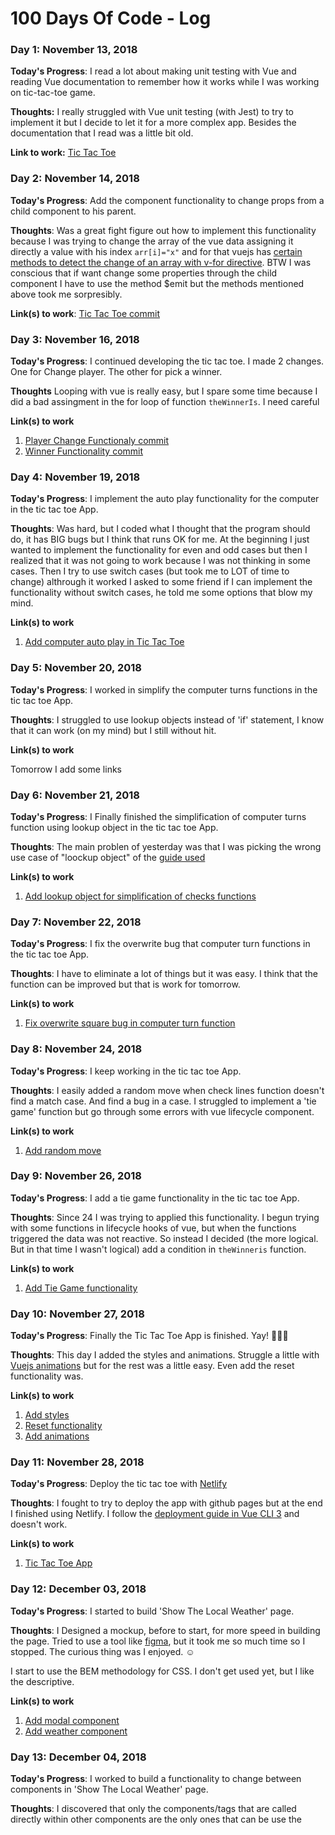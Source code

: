 # 100 Days Of Code - Log

### Day 1: November 13, 2018

**Today's Progress**: I read a lot about making unit testing with Vue and reading Vue documentation to remember how it works while I was working on tic-tac-toe game.

**Thoughts:** I really struggled with Vue unit testing (with Jest) to try to implement it but I decide to let it for a more complex app. Besides the documentation that I read was a little bit old.

**Link to work:** [Tic Tac Toe](https://github.com/100DaysOfVue/tic-tac-toe/commit/5da4662a18a405a543d044eee565ddcc4476a3b8)

### Day 2: November 14, 2018

**Today's Progress**: Add the component functionality to change props from a child component to his parent.

**Thoughts**: Was a great fight figure out how to implement this functionality because I was trying to change the array of the vue data assigning it directly a value with his index `arr[i]="x"` and for that vuejs has [certain methods to detect the change of an array with v-for directive](https://vuejs.org/v2/guide/list.html#Array-Change-Detection). BTW I was conscious that if want change some properties through the child component I have to use the method $emit but the methods mentioned above took me sorpresibly.

**Link(s) to work**: [Tic Tac Toe commit](https://github.com/100DaysOfVue/tic-tac-toe/commit/504ba6a6741767040da1a05aed4ca13faf298472)


### Day 3: November 16, 2018

**Today's Progress**: I continued developing the tic tac toe. I made 2 changes. One for Change player. The other for pick a winner.

**Thoughts** Looping with vue is really easy, but I spare some time because I did a bad assingment in the for loop of function `theWinnerIs`. I need careful

**Link(s) to work**
1. [Player Change Functionaly commit](https://github.com/100DaysOfVue/tic-tac-toe/commit/af9de92b62a98ae830b369fd9ccd5396a0862fdc)
2. [Winner Functionality commit](https://github.com/100DaysOfVue/tic-tac-toe/commit/d2c7cae003caa99beed1b8d2ea25eebd4193d4b3)

### Day 4: November 19, 2018

**Today's Progress**: I implement the auto play functionality for the computer in the tic tac toe App.

**Thoughts**: Was hard, but I coded what I thought that the program should do, it has BIG bugs but I think that runs OK for me. At the beginning I just wanted to implement the functionality for even and odd cases but then I realized that it was not going to work because I was not thinking in some cases. Then I try to use switch cases (but took me to LOT of time to change) althrough it worked I asked to some friend if I can implement the functionality without switch cases, he told me some options that blow my mind.  

**Link(s) to work**
1. [Add computer auto play in Tic Tac Toe](https://github.com/100DaysOfVue/tic-tac-toe/commit/f49624048343f9f8919fa0a945404f0f983b1ba4)

### Day 5: November 20, 2018

**Today's Progress**: I worked in simplify the computer turns functions in the tic tac toe App.

**Thoughts**: I struggled to use lookup objects instead of 'if' statement, I know that it can work (on my mind) but I still without hit. 

**Link(s) to work**

Tomorrow I add some links

### Day 6: November 21, 2018

**Today's Progress**: I Finally finished the simplification of computer turns function using lookup object in the tic tac toe App.

**Thoughts**: The main problen of yesterday was that I was picking the wrong use case of "loockup object" of the [guide used](https://www.codereadability.com/replacing-if-statements-with-object-lookups/)

**Link(s) to work**

1. [Add lookup object for simplification of checks functions](https://github.com/100DaysOfVue/tic-tac-toe/commit/aecbb02040d058b898d85444aeda78d9594464f0)

### Day 7: November 22, 2018

**Today's Progress**: I fix the overwrite bug that computer turn functions in the tic tac toe App.

**Thoughts**: I have to eliminate a lot of things but it was easy. I think that the function can be improved but that is work for tomorrow.

**Link(s) to work**

1. [Fix overwrite square bug in computer turn function](https://github.com/100DaysOfVue/tic-tac-toe/commit/22635b36d05a0c19d3a16bc0b904492c9bef8e03)

### Day 8: November 24, 2018

**Today's Progress**: I keep working in the tic tac toe App.

**Thoughts**: I easily added a random move when check lines function doesn't find a match case. And find a bug in a case. I struggled to implement a 'tie game' function but go through some errors with vue lifecycle component.

**Link(s) to work**

1. [Add random move](https://github.com/100DaysOfVue/tic-tac-toe/commit/cab6717363e1c6a0b69c4c8384d85d8b2305fb1d)

### Day 9: November 26, 2018

**Today's Progress**: I add a tie game functionality in the tic tac toe App.

**Thoughts**: Since 24 I was trying to applied this functionality. I begun trying with some functions in lifecycle hooks of vue, but when the functions triggered the data was not reactive. So instead I decided (the more logical. But in that time I wasn't logical) add a condition in `theWinneris` function.

**Link(s) to work**

1. [Add Tie Game functionality](https://github.com/100DaysOfVue/tic-tac-toe/commit/1c7707be22bb4f32ba790e68471cf412f979a2f5)

### Day 10: November 27, 2018

**Today's Progress**: Finally the Tic Tac Toe App is finished. Yay! :tada::tada::tada:

**Thoughts**: This day I added the styles and animations. Struggle a little with [Vuejs animations](https://vuejs.org/v2/guide/transitions.html) but for the rest was a little easy. Even add the reset functionality was.

**Link(s) to work**

1. [Add styles](https://github.com/100DaysOfVue/tic-tac-toe/commit/8ce442391ee68267d23e6f44e2dbb83384e3b966)
2. [Reset functionality](https://github.com/100DaysOfVue/tic-tac-toe/commit/4a23aad00ed24ece4dba08ff5cdaad1825b3c2ae)
3. [Add animations](https://github.com/100DaysOfVue/tic-tac-toe/commit/69407bfedf7bd1e904d8b92f4182735b822f0583)

### Day 11: November 28, 2018

**Today's Progress**: Deploy the tic tac toe with [Netlify](https://www.netlify.com/)

**Thoughts**: I fought to try to deploy the app with github pages but at the end I finished using Netlify. I follow the [deployment guide in Vue CLI 3](https://cli.vuejs.org/guide/deployment.html#github-pages) and doesn't work.

**Link(s) to work**

1. [Tic Tac Toe App](100daysofcode-tic-tac-toe.netlify.com)

### Day 12: December 03, 2018

**Today's Progress**: I started to build 'Show The Local Weather' page.

**Thoughts**: I Designed a mockup, before to start, for more speed in building the page. Tried to use a tool like [figma](https://figma.com), but it took me so much time so I stopped. The curious thing was I enjoyed. :relaxed:

I start to use the BEM methodology for CSS. I don't get used yet, but I like the descriptive.

**Link(s) to work**

1. [Add modal component](https://github.com/100DaysOfVue/show-local-weather/commit/650d44bf2f00f4ea7c0cc2230e22071b637707fb)
2. [Add weather component](https://github.com/100DaysOfVue/show-local-weather/commit/edfa26a9c6ed0f9e10ecd63902af54462ae2daa0)

### Day 13: December 04, 2018

**Today's Progress**: I worked to build a functionality to change between components in 'Show The Local Weather' page.

**Thoughts**: I discovered that only the components/tags that are called directly within other components are the only ones that can be use the <style scoped> in the template.

**Link(s) to work**

1. [Add search component](https://github.com/100DaysOfVue/show-local-weather/commit/c19577d9333039ecdcfe89f27659ea843c39ed1d)
2. [Add functionality to change between components](https://github.com/100DaysOfVue/show-local-weather/commit/d4e934ee8849b14a6fbcf4c254173383c06c6ed2)

### Day 14: December 05, 2018

**Today's Progress**: I try to use the [Open Weather Map API](https://Openweathermap.org) in 'Show The Local Weather' page but I couldn't.

**Thoughts**: I think that can be a problem with the headers in the fetch method. Even if is a response 200 it throw the error `TypeError: 'caller', 'callee', and 'arguments' properties may not be accessed on strict mode functions or the arguments objects for calls to them at Function.remote` And I don't know what that means.

### Day 15: December 07, 2018

**Today's Progress**: Finally I could make a [Open Weather Map API](https://Openweathermap.org) API call in 'Show The Local Weather' page.

**Thoughts**: I could not make the call before because I was using an incorrect API endpoint.

I was using a filter method to show the API temperature in degrees Celsius or Fahrenheit depending on another property, but I realized that the filter methods do not link the vue instance, it just takes the value to change

**Link(s) to work**

1. [Add API call](https://github.com/100DaysOfVue/show-local-weather/commit/57a7d26e9db74086488cdf3cd2033ceedabe3cb9)
2. [Add weather props to weather component](https://github.com/100DaysOfVue/show-local-weather/commit/c98c85582500b9006488be26db53057c952a467b)

### Day 16: December 08, 2018

**Today's Progress**: I completed all the API calls (through coordinates and by city name) in Local Weather Page. I also did some refactorization for simplicity.

**Thoughts**: For the API call by city name I had to do a refactorization of components that allow me to pass me the data more efficiently. 

**Link(s) to work**

1. [API call by city in search component](https://github.com/100DaysOfVue/show-local-weather/commit/f2c4e39098ff2fa94c1877ce7f97c965913ea0dc)
2. [Delete modal component](https://github.com/100DaysOfVue/show-local-weather/commit/14a8f523646842dfd45ea1bf6a12f3cb14fdf339)
3. [Add search weather by city name in App component](https://github.com/100DaysOfVue/show-local-weather/commit/b0b05aab38a2dc5c8a426862297d031b36e87be7)

### Day 17: December 09, 2018

**Today's Progress**: I did some changes to the styles of search component. And work in the design of some icons for local weather app.

**Thoughts**: Today I realised that for a feature in search functions I need to do some backend, so I decided to implement later with GraphQL.

**Link(s) to work**

1. [Change the styles of search component](https://github.com/100DaysOfVue/show-local-weather/commit/1a30b57079175f77e0cfae8ac16dfd5cf8275c17)

### Day 18-19: December 10-11, 2018

**Today's Progress**: Work all two days creating the svg icons for the local weather app.

**Thoughts**: I was a real challenge to create that. First of all, I did not know how to use a design program, I try gravit design and vectr (Inkscape to but I felt a little overwhelmed due it interface). Mainly I used gravit design until get used to how that kind of programs work, then I changed to vectr because I liked more.

Second. When I exported the design was a real problem because I did not know much about svg. So I be forced to learn more about it.

I learned that in paths of svg tags can be defined inside a tag call "*defs*" but, to be shown,  it needs to be used with a tag call "*use*".

Also the paths can be grouped in "*g*" tags for apply styles to all "*paths*" elements inside the group.

### Day 20: December 14, 2018

**Today's Progress**: I Finally added the svg assets to the weather app and use dynamic url import in local weather app.

**Thoughts**: After add the lookup object for the url svg icons I wanted to use it dynamically, without use conditionals like:

```
<img src="icon1" v-if="weatherIcon == icon1" />
< img src="icon2" v-else-if="weatherIcon == icon2" />
...
```

I want to use some like: `<img :src="iconX" />` and add the url through the lookup object but reading in some issue in vuejs github  I can use ```require(`~assets/${iconX}.svg`)``` in a function or computed propertie and used in the src attribute as `<img :src="svgPath(iconX)" />` and it worked :tada:

**Link(s) to work**

1. [Add dynamic import of icons](https://github.com/100DaysOfVue/show-local-weather/commit/a00b902b2fc9ca12c63c5a7b6c420d7df00bfa75)
2. [Add lookup objects cases](https://github.com/100DaysOfVue/show-local-weather/commit/b63dd3f0547d660a6ff49d88797412343f794aab)

### Day 21: December 15, 2018

**Today's Progress**: I add svg icons components for better animation in local weather app.

**Thoughts**: I go through all knowledge acquired about svg (defs, groups, use) to open every single svg elements and turn it into a vue component. Was painful but I enjoyed it.


**Link(s) to work**

1. [Add icons components](https://github.com/100DaysOfVue/show-local-weather/commit/d3d9a0e4cf087522626d6df277a204602a8f5490)

### Day 22: December 17, 2018

**Today's Progress**: Add the dynamic import of svg components also implement the svg animation in local weather app.

**Thoughts**: I used the [Dynamic Components](https://vuejs.org/v2/guide/components.html#Dynamic-Components) feature of vue.js. The problem with that feature is that I had to import and register all the components before using it and I just want to import just one component.

Doing some research I find an [interesting article](https://medium.com/scrumpy/dynamic-component-templates-with-vue-js-d9236ab183bb) that solved my problem using the [dynamic import from webpack](https://medium.com/front-end-weekly/webpack-and-dynamic-imports-doing-it-right-72549ff49234) (with import('url') function).

For svg animation, I used the fill, opacity to animate the icons. For backgrounds with linear gradient I used the tag "animate" of svg. To guide me and understand how animate linear gradients in svg I used this [article](https://designmodo.com/animate-svg-gradients/).

**Link(s) to work**

1. [Add dynamic import of icon component](https://github.com/100DaysOfVue/show-local-weather/commit/9d04ed16273363eb88b996ad8d0c722d4dd0b9eb)
2. [Add full svg animation to icon components](https://github.com/100DaysOfVue/show-local-weather/commit/25b8d53535e9a89756c56b0e55df03df7dd20298)

### Day 23: January 03, 2019

**Today's Progress**: Add styles to weather in local weather app.

**Thoughts**: I only did CSS today. Although it was simple, I struggled a bit to decide if I was using the flexbox or grid system. I learn to use the sup tag and read others that call my attention. 

**Link(s) to work**

1. [Add styles to weather results](https://github.com/100DaysOfVue/show-local-weather/commit/17dd1d158ca249fa72a6f1f761eed773b0dfda71)

### Day 24: January 04, 2019

**Today's Progress**: Add animations to weather results in local weather app.

**Thoughts**: I worked with animations vue using [transition tag](https://vuejs.org/v2/guide/transitions.html). I struggled a bit to use it with 2 main tags because I need to use the [transition mode](https://vuejs.org/v2/guide/transitions.html#Transitioning-Between-Components) transition between components Also, I discovered that for nest animations (for example, a div that has some animation to render it but inside it has elements that need animation) I need to use a transition group tag (which I have not done yet) or just use the CSS animation.

I also created a data reset feature for proper animation when a search is performed.

**Link(s) to work**

1. [Add animation to weather results](https://github.com/100DaysOfVue/show-local-weather/commit/a0316337043625836938fe83c61d697723379262)
2. [Add reset data into search by city name function](https://github.com/100DaysOfVue/show-local-weather/commit/0e55017eda4e9747fef7f658e9ba109b89e3da3b)

### Day 25: January 06, 2019

**Today's Progress**: Add css variables in local weather app.

**Thoughts**: For an easy way to implement responsive design I applied css variable. At the beginning I don't know where to put the :root rules in CSS code, but doing some research I found it.

**Link(s) to work**

1. [Add css variables](https://github.com/100DaysOfVue/show-local-weather/commit/6b9625746c4638369cd605cdc9284fc419aef388)

### Day 26: January 07, 2019

**Today's Progress**: Add media queries properties in local weather app.

**Thoughts**: I fought for the breakpoints I needed to use. There are many media breakpoints on the web, but the ones I found do not work on my page, so I decided to reduce the screen and observe the changes that occurred and decide which breakpoints I would use.

**Link(s) to work**

1. [Add media queries](https://github.com/100DaysOfVue/show-local-weather/commit/55dce84371f32398745d08fbf798bdb6b93329c9)

### Day 27: January 08, 2019

**Today's Progress**: Add error management funcionality on API call in local weather app.

**Thoughts**: I really fought to implement this functionality. Searching in vue cookbook section's [using axes to consume apis](https://vuejs.org/v2/cookbook/using-axios-to-consume-apis.html) I found a way to implement error management. My problem was that I was not using axios (I was using fetch), so I took the main idea of that publication and used it to implement it my way.

**Link(s) to work**

1. [Add error management to function search weather by name](https://github.com/100DaysOfVue/show-local-weather/commit/08adb98b1883343ce74d997a59b63ab373b27f77)
2. [Fix transitions durations in weather component](https://github.com/100DaysOfVue/show-local-weather/commit/861fd4ae66c3e3a2214545fd83fb43b8e4b925da)
3. [Add error messages](https://github.com/100DaysOfVue/show-local-weather/commit/e23e39e038ebcb0a68de3836e02612129fcfdf18)

### Day 28: January 09, 2019

**Today's Progress**: Add footer components to local weather app.

**Thoughts**: This component was very easy to implement, because this is just for information. The only that I fought was to match the right height that the component needed, but with css variables wasn't so hard.

**Link(s) to work**

1. [Add footer comp](https://github.com/100DaysOfVue/show-local-weather/commit/b7564e88a6bd01e5dcffd64d048f52cdefb1c87d)
2. [Add footer styles](https://github.com/100DaysOfVue/show-local-weather/commit/b7564e88a6bd01e5dcffd64d048f52cdefb1c87d)

### Day 29: January 10, 2019

**Today's Progress**: Add mist icons component to local weather app.

**Thoughts**: This was something that I was forecasting a little, But in order to stop it I just add the icon without any animation.

**Link(s) to work**

1. [Add mist comp](https://github.com/100DaysOfVue/show-local-weather/commit/28c4c1f6a678e74176741c3e5c1ef1758897bf5c)
2. [Add mist icon case](https://github.com/100DaysOfVue/show-local-weather/commit/52ff886cff473474044c42f6cdbbb95641aa6f9d)

### Day 30: January 11, 2019

**Today's Progress**: Add font-family and color to local weather app.

**Thoughts**: font-family and color always are my most difficult part. For font-family I follow this [spanish article](https://platzi.com/blog/tipografia/) and for color I used [Coolors App](https://coolors.co/) and [this article](https://platzi.com/blog/color-en-interfaces/).

**Link(s) to work**

1. [Add colors](https://github.com/100DaysOfVue/show-local-weather/commit/34723ccbfe7ba1606023fe30c2cd687ed59cd76c)
2. [Add fonts](https://github.com/100DaysOfVue/show-local-weather/commit/632d5b0a56e0f28a519b82aa2193ae555f6359b6)

### Day 31: January 12, 2019

**Today's Progress**: Fix all bugs to deploy local weather app.

**Thoughts**: Today was the day to fix everything to deploy the application. The most difficult thing was to fix the css properties of the search component so that they work correctly in both chrome and mozilla.

For fix that I have to reset the default propertie that navegator apply, for that I have to do some research and find a [reset styles article](http://meyerweb.com/eric/thoughts/2007/05/01/reset-reloaded/) that I just apply to `form, button and input`.

**Link(s) to work**

1. [Fix search responsive properties](https://github.com/100DaysOfVue/show-local-weather/commit/ad5736f52efa8133a8a88253d10c5738376ff7c9)
2. [Fix mobile footer properties](https://github.com/100DaysOfVue/show-local-weather/commit/ecaaeeffe04678d75cdace3e532612223b675d9a)
3. [Fix icon animations](https://github.com/100DaysOfVue/show-local-weather/commit/109137663aca5c4fc21ea41ed8cd9bb4b138bdf4)

### Day 32: January 14, 2019

**Today's Progress**: Deploy local weather app with netlify. :tada::tada::tada:

**Thoughts**: Was a real pain try to deploy to github pages (well, my error was really stupid :sweat_smile:). Following the [vue cli deployment section](https://cli.vuejs.org/guide/deployment.html#github-pages) where says that I have to create a `vue.config.js` file and edit the `publicPath` but the problem is that `publicPath` option going to use in future vue-cli version (v3.3 exactly) but my own was in 3.0 and I need to edit `baseUrl` instead.

Moreover, when I finish to understand that, the another problem was pick the right github url. This problem I will try to solve it in the next project.

**Link(s) to work**

1. [show local weather app](https://https://100daysofcode-tic-tac-toe.netlify.com)

### Day 33: January 23, 2019

**Today's Progress**: Design the interface and refactor default components of [random quote machine](https://github.com/100DaysOfVue/random-quote-machine)

**Thoughts**: I went through the design process using [figma](https://www.figma.com) and took out two possible approach. I'm still deciding which one to use. Also a did a little of refactorization of the default components provided by vue-cli

**Link(s) to work**

1. [Delete default styles](https://github.com/100DaysOfVue/random-quote-machine/commit/53de88853c649af8afe2adc1f30d14998003d98d)
2. [Delete default components](https://github.com/100DaysOfVue/random-quote-machine/commit/b30926d5951f443919a5c7c2ea03830ff0c6ed37)

### Day 34: January 26, 2019

**Today's Progress**: Added [axios](https://github.com/axios/axios) and did the API call in  [random quote machine](https://github.com/100DaysOfVue/random-quote-machine)

**Thoughts**: I did a little of research about how use axios, but it was easy to use.

**Link(s) to work**

1. [API call](https://github.com/100DaysOfVue/random-quote-machine/commit/b173b093be210aeb96154b9b6157472c07634913)

### Day 35: January 27, 2019

**Today's Progress**: Added styles to quote component in  [random quote machine](https://github.com/100DaysOfVue/random-quote-machine)

**Thoughts**: I prepared everything to add the tweet button. I also did some change of class name that, I've to admit, they could be in a separte commit. 

**Link(s) to work**

1. [styles to quote](https://github.com/100DaysOfVue/random-quote-machine/commit/d4b933bbe2a51bd1ac751bc428bc38d4c06088a6)

### Day 36: February 01, 2019

**Today's Progress**: I added the twitter button in [random quote machine](https://github.com/100DaysOfVue/random-quote-machine)

**Thoughts**: It was little hard because I just wanted use the SVG using an `anchor` tag, so for that I learn how to use a svg as background with css. In that order I need to apply some padding because I'm not adding any content inside the tag.

**Link(s) to work**

1. [twitter button](https://github.com/100DaysOfVue/random-quote-machine/commit/cd8d3d3bb452222af630f4b785501fd042dabcaf)

### Day 37: February 05, 2019

**Today's Progress**: I added many animations in [random quote machine](https://github.com/100DaysOfVue/random-quote-machine)

**Thoughts**: In order to add this animations (for title and buttons) I used javascript to add it. But I don't figure out how to implement the twitter button animation at the moment.

**Link(s) to work**

1. [title animation](https://github.com/100DaysOfVue/random-quote-machine/commit/77c4fe6c3f111af26051135d7fc367c8438e14fc)
2. [button animation](https://github.com/100DaysOfVue/random-quote-machine/commit/10391e5227ed61202e9d043481c80c288f4795ee)
1. [button container animation](https://github.com/100DaysOfVue/random-quote-machine/commit/9a4cfea0bfbfdec0c9c74b554231c54cfe531e60)

### Day 38: February 21, 2019

**Today's Progress**: I added twitter animation and fix the number of pixel that the title translate [random quote machine](https://github.com/100DaysOfVue/random-quote-machine)

**Thoughts**: I figured out that using CSS animations was the best options to implement twitter button animation. I even thinking on change the other animations to CSS. I need to refactor my HTML, looks like a spaghetti code (I think :disappointed:)

**Link(s) to work**

1. [refac title animation](https://github.com/100DaysOfVue/random-quote-machine/commit/5a4d9f4ceb7621fb2ddb375c1334a56c79c828b0)

### Day 39: February 22, 2019

**Today's Progress**: I add the animation when quote information render in [random quote machine](https://github.com/100DaysOfVue/random-quote-machine)

**Thoughts**: Today I understood why the animations using list doesn't worked out. I just had to use vue's normal animation with two components: Loading component and the real quote. Now I have to figure out how to make that instances like quote, doesn't render initially (I think that's only in render conditions).

**Link(s) to work**

1. [Transition to quote](https://github.com/100DaysOfVue/random-quote-machine/commit/fa2ec8652b81b795a19b97c61c4971d3e9925c08)
2. [Fix the tweet link](https://github.com/100DaysOfVue/random-quote-machine/commit/8fe075f50e8234b6c4dcbe61cd0422573b3ce811)

### Day 40: February 23, 2019

**Today's Progress**: I added `blackquote` and `cite` tags on HTML and add CSS variables in [random quote machine](https://github.com/100DaysOfVue/random-quote-machine)

**Thoughts**: Today I learned how work the quotes in HTML. Mainly exist two tags: `<q></q>` and `<blockquote></blockquote>`, the difference between this two tags base that one is used to inline short cites and block cites (comming from other source) respectivily. It means one is and inline element whereas the otherone is a block element. In both we can add a `::before` and `::after` pseudo-elements

**Link(s) to work**

1. [Add blockquote](https://github.com/100DaysOfVue/random-quote-machine/commit/dc962d6bcd72319a8a773937f717fd3b65a24996)
2. [Add CSS vars](https://github.com/100DaysOfVue/random-quote-machine/commit/8c7c3b2451d1b426d2294dab6fe1f0fab95a54b7)
